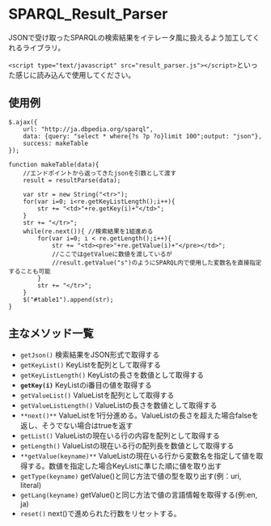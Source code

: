 SPARQL_Result_Parser
=============
JSONで受け取ったSPARQLの検索結果をイテレータ風に扱えるよう加工してくれるライブラリ。

`<script type="text/javascript" src="result_parser.js"></script>`といった感じに読み込んで使用してください。

使用例
------------
	$.ajax({
		url: "http://ja.dbpedia.org/sparql",
		data: {query: "select * where{?s ?p ?o}limit 100";output: "json"},
		success: makeTable
	});
	
	function makeTable(data){
		//エンドポイントから返ってきたjsonを引数として渡す
		result = resultParse(data);
		
		var str = new String("<tr>");
		for(var i=0; i<re.getKeyListLength();i++){
			str += "<td>"+re.getKey(i)+"</td>";
		}
		str += "</tr>";
		while(re.next()){ //検索結果を1組進める
			for(var i=0; i < re.getLength();i++){
				str += "<td><pre>"+re.getValue(i)+"</pre></td>";
				//ここではgetValueに数値を渡しているが
				//result.getValue("s")のようにSPARQL内で使用した変数名を直接指定することも可能
			}
			str += "</tr>";
		}
		$("#table1").append(str);
	}

主なメソッド一覧
---------------
* `getJson()`	検索結果をJSON形式で取得する
* `getKeyList()`	KeyListを配列として取得する
* `getKeyListLength()`	KeyListの長さを数値として取得する
* **`getKey(i)`**	KeyListのi番目の値を取得する
* `getValueList()`	ValueListを配列として取得する
* `getValueListLength()`	ValueListの長さを数値として取得する
* `**next()**`	ValueListを1行分進める。ValueListの長さを超えた場合falseを返し、そうでない場合はtrueを返す
* `getList()`	ValueListの現在いる行の内容を配列として取得する
* `getLength()`	ValueListの現在いる行の配列長を数値として取得する
* `**getValue(keyname)**`	ValueListの現在いる行から変数名を指定して値を取得する。数値を指定した場合KeyListに準じた順に値を取り出す
* `getType(keyname)`	getValue()と同じ方法で値の型を取り出す(例：uri, literal)
* `getLang(keyname)`	getValue()と同じ方法で値の言語情報を取得する(例:en, ja)
* `reset()`	next()で進められた行数をリセットする。
